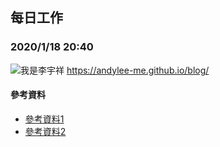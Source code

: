 ## 每日工作

### 2020/1/18 20:40

![我是李宇祥](https://lh3.googleusercontent.com/qyE36C72kbQ_jQC_XSaRfmQt1QiqmC7FIDvetNYR0PK5sk62oX90AL31-LcG4NcINJjP=s115 "我是李宇祥")
https://andylee-me.github.io/blog/

#### 參考資料
* [參考資料1](https://phodal.github.io/awesome-iot/)
* [參考資料2](https://gist.github.com/billy3321/1001749662c370887c63bb30f26c9e6e)
